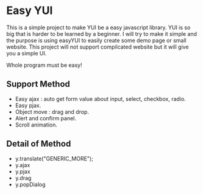 Easy YUI
=======

This is a simple project to make YUI be a easy javascript library.
YUI is so big that is harder to be learned by a beginner. 
I will try to make it simple and the purpose is using easyYUI to easily create some demo page or small website.
This project will not support compilcated website but it will give you a simple UI.

Whole program must be easy!

Support Method
---------
* Easy ajax : auto get form value about input, select, checkbox, radio.
* Easy pjax.
* Object move : drag and drop.
* Alert and confirm panel.
* Scroll animation.

Detail of Method
---------------


* y.translate("GENERIC_MORE");
* y.ajax
* y.pjax
* y.drag
* y.popDialog 
